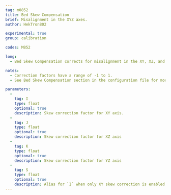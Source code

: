 ```yaml
---
tag: m0852
title: Bed Skew Compensation
brief: Misalignment in the XYZ axes.
author: HekTron802

experimental: true
group: calibration

codes: M852

long:
  - Bed Skew Compensation corrects for misalignment in the XY, XZ, and ZY axes through the use of correction factors.

notes:
  - Correction factors have a range of -1 to 1.
  - See Bed Skew Compensation section in the configuration file for more information on calculating the correction factors.

parameters:
  -
    tag: I
    type: float
    optional: true
    description: Skew correction factor for XY axis.
  -
    tag: J
    type: float
    optional: true
    description: Skew correction factor for XZ axis
  -
    tag: K
    type: float
    optional: true
    description: Skew correction factor for YZ axis
  -
    tag: S
    type: float
    optional: true
    description: Alias for `I` when only XY skew correction is enabled
---
```

